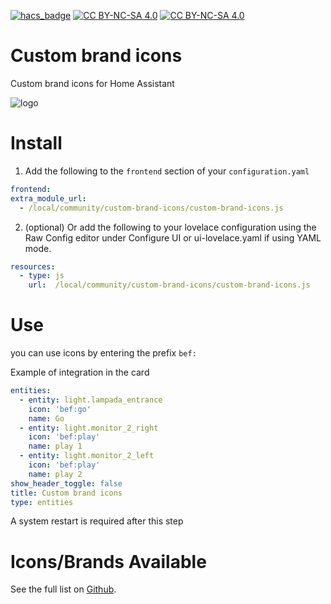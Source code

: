 [![hacs_badge](https://img.shields.io/badge/HACS-Custom-orange.svg)](https://github.com/custom-components/hacs) 
[![CC BY-NC-SA 4.0][cc-by-nc-sa-image]][cc-by-nc-sa]
[![CC BY-NC-SA 4.0][cc-by-nc-sa-shield]][cc-by-nc-sa]

[cc-by-nc-sa]: http://creativecommons.org/licenses/by-nc-sa/4.0/
[cc-by-nc-sa-image]: https://licensebuttons.net/l/by-nc-sa/4.0/88x31.png
[cc-by-nc-sa-shield]: https://img.shields.io/badge/License-CC%20BY--NC--SA%204.0-lightgrey.svg
# Custom brand icons
Custom brand icons for Home Assistant

![logo](https://res.cloudinary.com/dcongin7u/image/upload/v1707320837/cbi-logo.jpg)

# Install

 1. Add the following to the `frontend` section of your `configuration.yaml`

  ```yaml
frontend:
  extra_module_url:
    - /local/community/custom-brand-icons/custom-brand-icons.js
```
2. (optional) Or add the following to your lovelace configuration using the Raw Config editor under Configure UI or ui-lovelace.yaml if using YAML mode.

```yaml
resources:
  - type: js
    url:  /local/community/custom-brand-icons/custom-brand-icons.js
```

# Use
you can use icons by entering the prefix `bef:`

Example of integration in the card

```yaml
entities:
  - entity: light.lampada_entrance
    icon: 'bef:go'
    name: Go
  - entity: light.monitor_2_right
    icon: 'bef:play'
    name: play 1
  - entity: light.monitor_2_left
    icon: 'bef:play'
    name: play 2
show_header_toggle: false
title: Custom brand icons
type: entities
```

A system restart is required after this step

# Icons/Brands Available
See the full list on [Github](https://github.com/elax46/custom-brand-icons#iconsbrands-available).
